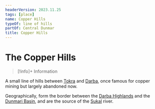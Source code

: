 ```yaml
---
headerVersion: 2023.11.25
tags: [place]
name: Copper Hills
typeOf: line of hills
partOf: Central Dunmar
title: Copper Hills
---
```

# The Copper Hills
>[!info]+ Information  
>   
>> 

A small line of hills between [Tokra](<../realms/dunmar/central-dunmar/tokra/tokra.md>) and [Darba](<../realms/dunmar/coastal-dunmar/darba/darba.md>), once famous for copper mining but largely abandoned now.

Geographically, form the border between the [Darba Highlands](<./darba-highlands.md>) and the [Dunmari Basin](<../dunmari-basin/dunmari-basin.md>), and are the source of the [Sukal](<../rivers/hara-watershed/sukal.md>) river. 


